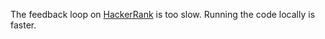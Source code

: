The feedback loop on [HackerRank](https://www.hackerrank.com) is too slow.
Running the code locally is faster.
